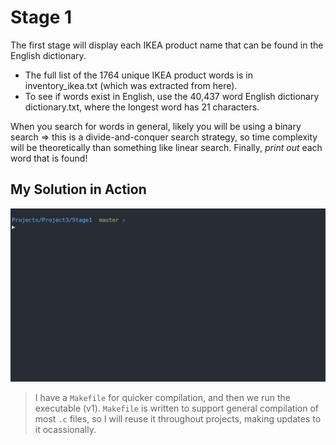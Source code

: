 # Stage 1

The first stage will display each IKEA product name that can be found in the English dictionary.

- The full list of the 1764 unique IKEA product words is in inventory_ikea.txt (which was extracted from here).
- To see if words exist in English, use the 40,437 word English dictionary dictionary.txt, where the longest word has 21 characters.

When you search for words in general, likely you will be using a binary search => this is a divide-and-conquer search strategy, so time complexity will be theoretically than something like linear search. Finally, *print out* each word that is found!

## My Solution in Action

![Stage 1 In Action!](./runningStage1.gif)

> I have a `Makefile` for quicker compilation, and then we run the executable (v1). `Makefile` is written to support general compilation of most `.c` files, so I will reuse it throughout projects, making updates to it ocassionally.
